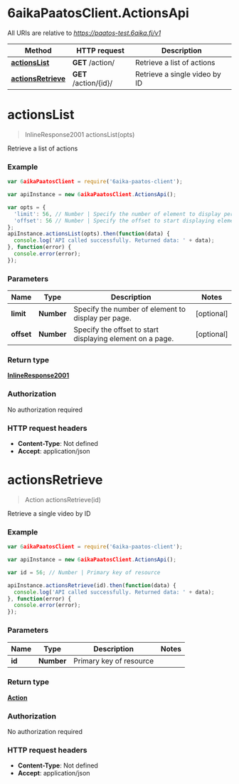 # 6aikaPaatosClient.ActionsApi

All URIs are relative to *https://paatos-test.6aika.fi/v1*

Method | HTTP request | Description
------------- | ------------- | -------------
[**actionsList**](ActionsApi.md#actionsList) | **GET** /action/ | Retrieve a list of actions
[**actionsRetrieve**](ActionsApi.md#actionsRetrieve) | **GET** /action/{id}/ | Retrieve a single video by ID


<a name="actionsList"></a>
# **actionsList**
> InlineResponse2001 actionsList(opts)

Retrieve a list of actions

### Example
```javascript
var 6aikaPaatosClient = require('6aika-paatos-client');

var apiInstance = new 6aikaPaatosClient.ActionsApi();

var opts = { 
  'limit': 56, // Number | Specify the number of element to display per page.
  'offset': 56 // Number | Specify the offset to start displaying element on a page.
};
apiInstance.actionsList(opts).then(function(data) {
  console.log('API called successfully. Returned data: ' + data);
}, function(error) {
  console.error(error);
});

```

### Parameters

Name | Type | Description  | Notes
------------- | ------------- | ------------- | -------------
 **limit** | **Number**| Specify the number of element to display per page. | [optional] 
 **offset** | **Number**| Specify the offset to start displaying element on a page. | [optional] 

### Return type

[**InlineResponse2001**](InlineResponse2001.md)

### Authorization

No authorization required

### HTTP request headers

 - **Content-Type**: Not defined
 - **Accept**: application/json

<a name="actionsRetrieve"></a>
# **actionsRetrieve**
> Action actionsRetrieve(id)

Retrieve a single video by ID

### Example
```javascript
var 6aikaPaatosClient = require('6aika-paatos-client');

var apiInstance = new 6aikaPaatosClient.ActionsApi();

var id = 56; // Number | Primary key of resource

apiInstance.actionsRetrieve(id).then(function(data) {
  console.log('API called successfully. Returned data: ' + data);
}, function(error) {
  console.error(error);
});

```

### Parameters

Name | Type | Description  | Notes
------------- | ------------- | ------------- | -------------
 **id** | **Number**| Primary key of resource | 

### Return type

[**Action**](Action.md)

### Authorization

No authorization required

### HTTP request headers

 - **Content-Type**: Not defined
 - **Accept**: application/json

